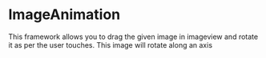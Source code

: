 # ImageAnimation
This framework allows you to drag the given image in imageview and rotate it as per the user touches.
This image will rotate along an axis
